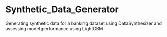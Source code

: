 # Synthetic_Data_Generator
Generating synthetic data for a banking dataset using DataSynthesizer and assessing model performance using LightGBM
